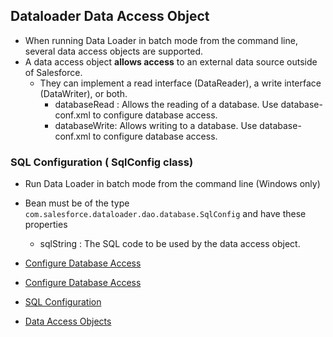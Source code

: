 ## Dataloader Data Access Object 

- When running Data Loader in batch mode from the command line, several data access objects are supported. 
- A data access object **allows access** to an external data source outside of Salesforce. 
    - They can implement a read interface (DataReader), a write interface (DataWriter), or both. 
        - databaseRead :     Allows the reading of a database. Use database-conf.xml to configure database access.
        - databaseWrite:      Allows writing to a database. Use database-conf.xml to configure database access.


###  SQL Configuration ( SqlConfig class)
- Run Data Loader in batch mode from the command line (Windows only)
- Bean must be of the type  ```com.salesforce.dataloader.dao.database.SqlConfig```  and have these properties
    -  sqlString  : The SQL code to be used by the data access object. 

- [Configure Database Access](https://developer.salesforce.com/docs/atlas.en-us.dataLoader.meta/dataLoader/loader_dbaccess.htm)
- [Configure Database Access](https://help.salesforce.com/articleView?id=loader_dbaccess.htm&type=5)
- [SQL Configuration](https://help.salesforce.com/articleView?id=loader_sql.htm&type=5)
- [Data Access Objects](https://help.salesforce.com/articleView?id=loader_accessobjects.htm&type=5)
